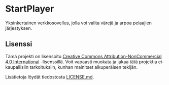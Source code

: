 # StartPlayer

Yksinkertainen verkkosovellus, jolla voi valita värejä ja arpoa pelaajien järjestyksen.

## Lisenssi

Tämä projekti on lisensoitu [Creative Commons Attribution-NonCommercial 4.0 International](https://creativecommons.org/licenses/by-nc/4.0/) -lisenssillä. Voit vapaasti muokata ja jakaa tätä projektia ei-kaupallisiin tarkoituksiin, kunhan mainitset alkuperäisen tekijän.

Lisätietoja löydät tiedostosta [LICENSE.md](LICENSE.md).

